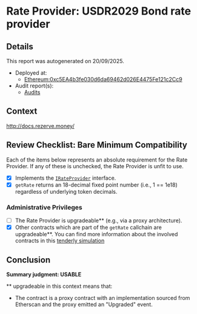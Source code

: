 
# Rate Provider: USDR2029 Bond rate provider

## Details
This report was autogenerated on 20/09/2025.

- Deployed at:
    - [Ethereum:0xc5EA4b3fe030d6da69462d026E4475Fe121c2Cc9](https://etherscan.io/address/0xc5EA4b3fe030d6da69462d026E4475Fe121c2Cc9)
- Audit report(s):
    - [Audits](https://rezerve.gitbook.io/protocol/security/audits)

## Context
http://docs.rezerve.money/

## Review Checklist: Bare Minimum Compatibility
Each of the items below represents an absolute requirement for the Rate Provider. If any of these is unchecked, the Rate Provider is unfit to use.

- [x] Implements the [`IRateProvider`](https://github.com/balancer/balancer-v2-monorepo/blob/bc3b3fee6e13e01d2efe610ed8118fdb74dfc1f2/pkg/interfaces/contracts/pool-utils/IRateProvider.sol) interface.
- [x] `getRate` returns an 18-decimal fixed point number (i.e., 1 == 1e18) regardless of underlying token decimals.

### Administrative Privileges
- [ ] The Rate Provider is upgradeable** (e.g., via a proxy architecture).
- [x] Other contracts which are part of the `getRate` callchain are upgradeable**. You can find more information
   about the involved contracts in this [tenderly simulation](https://www.tdly.co/shared/simulation/4251b7e3-a1d7-4325-a7e7-32c7cc49b47b)

## Conclusion
**Summary judgment: USABLE**

** upgradeable in this context means that:
- The contract is a proxy contract with an implementation sourced from Etherscan and the proxy emitted an "Upgraded" event.
    
